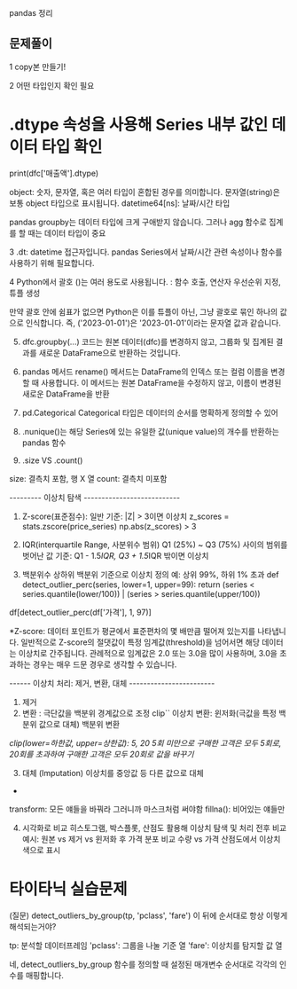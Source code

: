 pandas 정리

## 문제풀이

1 copy본 만들기!

2 어떤 타입인지 확인 필요
# .dtype 속성을 사용해 Series 내부 값인 데이터 타입 확인
print(dfc['매출액'].dtype)

object: 숫자, 문자열, 혹은 여러 타입이 혼합된 경우를 의미합니다.
문자열(string)은 보통 object 타입으로 표시됩니다.
datetime64[ns]: 날짜/시간 타입

pandas groupby는 데이터 타입에 크게 구애받지 않습니다. 
그러나 agg 함수로 집계를 할 때는 데이터 타입이 중요

3 .dt: datetime 접근자입니다. 
pandas Series에서 날짜/시간 관련 속성이나 함수를 사용하기 위해 필요합니다.

4  Python에서 괄호 ()는 여러 용도로 사용됩니다.
: 함수 호출, 연산자 우선순위 지정, 튜플 생성

만약 괄호 안에 쉼표가 없으면 Python은 이를 튜플이 아닌,
그냥 괄호로 묶인 하나의 값으로 인식합니다.
즉, ('2023-01-01')은 '2023-01-01'이라는 문자열 값과 같습니다.

5. dfc.groupby(...) 코드는 원본 데이터(dfc)를 변경하지 않고,
그룹화 및 집계된 결과를 새로운 DataFrame으로 반환하는 것입니다.

6. pandas 메서드
rename() 메서드는 DataFrame의 인덱스 또는 컬럼 이름을 변경할 때 사용합니다.
이 메서드는 원본 DataFrame을 수정하지 않고, 이름이 변경된 새로운 DataFrame을 반환

7. pd.Categorical
Categorical 타입은 데이터의 순서를 명확하게 정의할 수 있어

8. .nunique()는 해당 Series에 있는 유일한 값(unique value)의 개수를 반환하는 pandas 함수

9. .size VS .count()

size: 결측치 포함, 행 X 열
count: 결측치 미포함

--------- 이상치 탐색 ---------------------------
1. Z-score(표준점수): 일반 기준: |Z| > 3이면 이상치
z_scores = stats.zscore(price_series)
np.abs(z_scores) > 3 

2. IQR(interquartile Range, 사분위수 범위)
Q1 (25%) ~ Q3 (75%) 사이의 범위를 벗어난 값
기준: Q1 - 1.5*IQR, Q3 + 1.5*IQR 밖이면 이상치

3. 백분위수
상하위 백분위 기준으로 이상치 정의
예: 상위 99%, 하위 1% 초과
def detect_outlier_perc(series, lower=1, upper=99):
    return (series < series.quantile(lower/100)) | (series > series.quantile(upper/100))

df[detect_outlier_perc(df['가격'], 1, 97)]

*Z-score: 데이터 포인트가 평균에서 표준편차의 몇 배만큼 떨어져 있는지를 나타냅니다.
일반적으로 Z-score의 절댓값이 특정 임계값(threshold)을 넘어서면 해당 데이터는 이상치로 간주됩니다. 관례적으로 임계값은 2.0 또는 3.0을 많이 사용하며, 3.0을 초과하는 경우는 매우 드문 경우로 생각할 수 있습니다.

------ 이상치 처리: 제거, 변환, 대체 ------------------------
1) 제거
2) 변환 : 극단값을 백분위 경계값으로 조정 clip``
이상치 변환: 윈저화(극값을 특정 백분위 값으로 대체)
백분위 변환

*clip(lower=하한값, upper=상한값): 5, 20
5회 미만으로 구매한 고객은 모두 5회로, 20회를 초과하여 구매한 고객은 모두 20회로 값을 바꾸기*

3) 대체 (Imputation)
이상치를 중앙값 등 다른 값으로 대체

*
transform: 모든 얘들을 바꿔라 그러니까 마스크처럼 써야함
fillna(): 비어있는 얘들만

4. 시각화로 비교
히스토그램, 박스플롯, 산점도 활용해 이상치 탐색 및 처리 전후 비교
예시:
원본 vs 제거 vs 윈저화 후 가격 분포 비교
수량 vs 가격 산점도에서 이상치 색으로 표시

# 타이타닉 실습문제
(질문) detect_outliers_by_group(tp, 'pclass', 'fare') 이 뒤에 순서대로 항상 이렇게 해석되는거야?

tp: 분석할 데이터프레임
'pclass': 그룹을 나눌 기준 열
'fare': 이상치를 탐지할 값 열

네, detect_outliers_by_group 함수를 정의할 때 설정된 매개변수 순서대로 각각의 인수를 매핑합니다.
